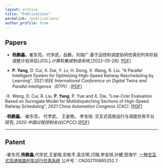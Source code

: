 ```yaml
---
layout: archive
title: "Publications"
permalink: /publications/
author_profile: true
---
```


## Papers

- **杨鹏鑫**，崔东亮，代学武，岳鹏，刘瑞广.基于运控和调度协同仿真的列车阶段调整计划评估[J/OL].*计算机集成制造系统*,\[2022-05-28\]. [PDF](https://yang-px.github.io/files/cims.pdf)]

- **P. Yang**, D. Cui, X. Dai, Y. Lv, H. Dong, X. Wang, R. Liu. "A Parallel Intelligent
System for Optimizing High-Speed Railway Rescheduling by Learning", 2021 *IEEE International Conference on Digital Twins and Parallel Intelligence（DTPI）*.[[PDF](https://yang-px.github.io/files/dtpi.pdf)] 

-X. Wang, D. Cui, R. Liu, **P. Yang**, P. Yue and X. Dai, "Low-Cost Evaluation Based on Surrogate Model for Multidispatching Sections of High-Speed Railway Scheduling", *2021 China Automation Congress (CAC)*. [[PDF](https://yang-px.github.io/files/cac.pdf)] 

-**杨鹏鑫**， 崔东亮， 代学武， 王星皓， 李宝旭. 交互式高铁运行与调度仿真平台研究, *2020 中国过程控制会议(CPCC)*.[[PDF](https://yang-px.github.io/files/cpcc.pdf)] 

------

## Patent

-崔东亮,**杨鹏鑫**,代学武,王星皓,俞胜平,袁志明,闫璐,李宝旭,孙健,田海宁. [一种交互式高速铁路列车运行仿真系统](https://cprs.patentstar.com.cn/Search/Detail?ANE=6BDA9BIA9HFF9EFB9ICC4CCAAGDA9CBC9AIE9GCB8CBA7CDA) 公开号：CN202110885252.7
